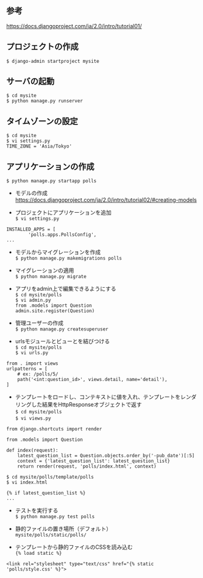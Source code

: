 参考
----
https://docs.djangoproject.com/ja/2.0/intro/tutorial01/  

プロジェクトの作成
-----------------
    $ django-admin startproject mysite

サーバの起動
------------
    $ cd mysite
    $ python manage.py runserver
  
タイムゾーンの設定
------------------
    $ cd mysite
    $ vi settings.py
    TIME_ZONE = 'Asia/Tokyo'

アプリケーションの作成
----------------------
    $ python manage.py startapp polls

* モデルの作成  
https://docs.djangoproject.com/ja/2.0/intro/tutorial02/#creating-models  
  
* プロジェクトにアプリケーションを追加  
`$ vi settings.py`  
  
`INSTALLED_APPS = [`  
`        'polls.apps.PollsConfig',`  
`...`  
  
* モデルからマイグレーションを作成  
`$ python manage.py makemigrations polls`  
  
* マイグレーションの適用  
`$ python manage.py migrate`  
  
* アプリをadmin上で編集できるようにする  
`$ cd mysite/polls`  
`$ vi admin.py`  
`from .models import Question`  
`admin.site.register(Question)`  
  
* 管理ユーザーの作成  
`$ python manage.py createsuperuser`  
  
* urlsモジュールとビューとを結びつける  
`$ cd mysite/polls`  
`$ vi urls.py`  
  
`from . import views`  
`urlpatterns = [`  
`    # ex: /polls/5/`  
`    path('<int:question_id>', views.detail, name='detail'),`  
`]`  
  
* テンプレートをロードし、コンテキストに値を入れ、テンプレートをレンダリングした結果をHttpResponseオブジェクトで返す  
`$ cd mysite/polls`  
`$ vi views.py`  
  
`from django.shortcuts import render`  
` `  
`from .models import Question`  
` `  
`def index(request):`  
`    latest_question_list = Question.objects.order_by('-pub_date')[:5]`  
`    context = {'latest_question_list': latest_question_list}`  
`    return render(request, 'polls/index.html', context)`  
  
`$ cd mysite/polls/template/polls`  
`$ vi index.html`  
  
`{% if latest_question_list %}`  
`...`  
  
* テストを実行する  
`$ python manage.py test polls`  
  
* 静的ファイルの置き場所（デフォルト）  
`mysite/polls/static/polls/`  
  
* テンプレートから静的ファイルのCSSを読み込む  
`{% load static %}`  
  
`<link rel="stylesheet" type="text/css" href="{% static 'polls/style.css' %}">`  
